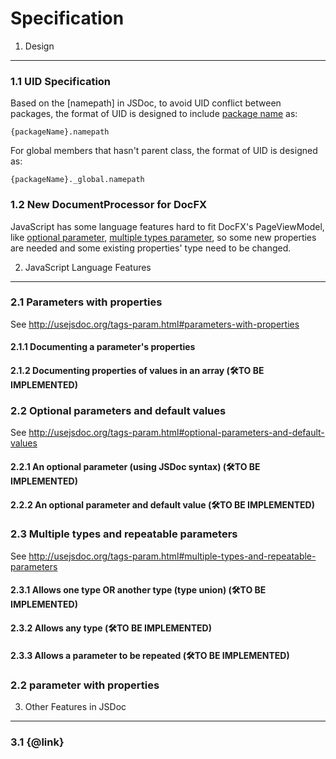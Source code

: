 Specification
=============

1. Design
--------

### 1.1 UID Specification
Based on the [namepath] in JSDoc, to avoid UID conflict between packages, the format of UID is designed to include [package name](https://docs.npmjs.com/files/package.json#name) as:
```
{packageName}.namepath
```
For global members that hasn't parent class, the format of UID is designed as:
```
{packageName}._global.namepath
```

### 1.2 New DocumentProcessor for DocFX
JavaScript has some language features hard to fit DocFX's PageViewModel, like [optional parameter](221-an-optional-parameter-using-jsdoc-syntax), [multiple types parameter](231-allows-one-type-or-another-type-type-union), so some new properties are needed and some existing properties' type need to be changed.

2. JavaScript Language Features
--------
### 2.1 Parameters with properties
See http://usejsdoc.org/tags-param.html#parameters-with-properties
#### 2.1.1 Documenting a parameter's properties
#### 2.1.2 Documenting properties of values in an array (🛠**TO BE IMPLEMENTED**)
### 2.2 Optional parameters and default values
See http://usejsdoc.org/tags-param.html#optional-parameters-and-default-values
#### 2.2.1 An optional parameter (using JSDoc syntax) (🛠**TO BE IMPLEMENTED**)
#### 2.2.2 An optional parameter and default value (🛠**TO BE IMPLEMENTED**)
### 2.3 Multiple types and repeatable parameters
See http://usejsdoc.org/tags-param.html#multiple-types-and-repeatable-parameters
#### 2.3.1 Allows one type OR another type (type union) (🛠**TO BE IMPLEMENTED**)
#### 2.3.2 Allows any type (🛠**TO BE IMPLEMENTED**)
#### 2.3.3 Allows a parameter to be repeated (🛠**TO BE IMPLEMENTED**)


### 2.2 parameter with properties
3. Other Features in JSDoc
--------
### 3.1 {@link}
